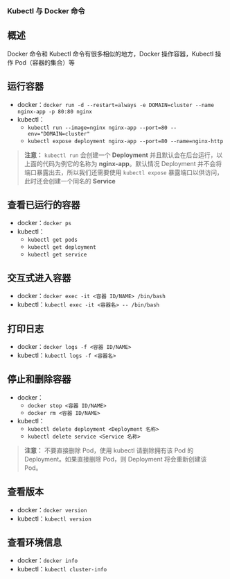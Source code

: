 ### Kubectl 与 Docker 命令

## 概述

Docker 命令和 Kubectl 命令有很多相似的地方，Docker 操作容器，Kubectl 操作 Pod（容器的集合）等

## 运行容器

- docker：`docker run -d --restart=always -e DOMAIN=cluster --name nginx-app -p 80:80 nginx`
- kubectl：
  - `kubectl run --image=nginx nginx-app --port=80 --env="DOMAIN=cluster"`
  - `kubectl expose deployment nginx-app --port=80 --name=nginx-http`

> **注意：** `kubectl run` 会创建一个 **Deployment** 并且默认会在后台运行，以上面的代码为例它的名称为 **nginx-app**。默认情况 Deployment 并不会将端口暴露出去，所以我们还需要使用 `kubectl expose` 暴露端口以供访问，此时还会创建一个同名的 **Service**

## 查看已运行的容器

- docker：`docker ps`
- kubectl：
  - `kubectl get pods`
  - `kubectl get deployment`
  - `kubectl get service`

## 交互式进入容器

- docker：`docker exec -it <容器 ID/NAME> /bin/bash`
- kubectl：`kubectl exec -it <容器名> -- /bin/bash`

## 打印日志

- docker：`docker logs -f <容器 ID/NAME>`
- kubectl：`kubectl logs -f <容器名>`

## 停止和删除容器

- docker：
  - `docker stop <容器 ID/NAME>`
  - `docker rm <容器 ID/NAME>`
- kubectl：
  - `kubectl delete deployment <Deployment 名称>`
  - `kubectl delete service <Service 名称>`

> **注意：** 不要直接删除 Pod，使用 kubectl 请删除拥有该 Pod 的 Deployment。如果直接删除 Pod，则 Deployment 将会重新创建该 Pod。

## 查看版本

- docker：`docker version`
- kubectl：`kubectl version`

## 查看环境信息

- docker：`docker info`
- kubectl：`kubectl cluster-info`